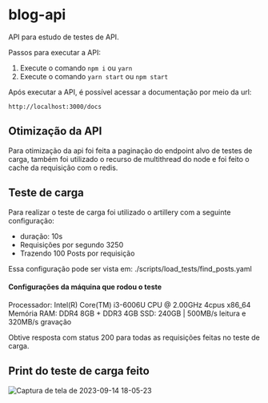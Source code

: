 # blog-api

API para estudo de testes de API.

Passos para executar a API:

1. Execute o comando `npm i` ou `yarn`
2. Execute o comando `yarn start` ou `npm start`

Após executar a API, é possível acessar a documentação por meio da url:

```
http://localhost:3000/docs
```

## Otimização da API

Para otimização da api foi feita a paginação do endpoint alvo de testes de carga, também foi utilizado o recurso de multithread do node e foi feito o cache da requisição com o redis.

## Teste de carga

Para realizar o teste de carga foi utilizado o artillery com a seguinte configuração:

- duração: 10s
- Requisições por segundo 3250
- Trazendo 100 Posts por requisição

Essa configuração pode ser vista em: ./scripts/load_tests/find_posts.yaml

#### Configurações da máquina que rodou o teste

Processador: Intel(R) Core(TM) i3-6006U CPU @ 2.00GHz 4cpus x86_64
Memória RAM: DDR4 8GB + DDR3 4GB
SSD: 240GB | 500MB/s leitura e 320MB/s gravação

Obtive resposta com status 200 para todas as requisições feitas no teste de carga.

## Print do teste de carga feito

![Captura de tela de 2023-09-14 18-05-23](https://github.com/RafaelCastro1002/api-otimizada-multithread-redis/assets/38334753/61ff919a-d9f4-4338-b1f5-7812fe784916)

